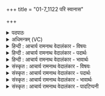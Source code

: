 +++
title = "01-7_1122 परि स्वानास"

+++
<details><summary>पदपाठः</summary>

प꣡रि꣢꣯। स्वा꣣ना꣡सः꣢। इ꣡न्द꣢꣯वः। म꣡दा꣢꣯य। ब꣣र्ह꣡णा꣢। गि꣣रा꣢। म꣡धोः꣢꣯ अ꣣र्षन्ति। धा꣡र꣢꣯या। ११२२।
</details>

<details><summary>अधिमन्त्रम् (VC)</summary>

- पवमानः सोमः
- असितः काश्यपो देवलो वा
- गायत्री
- षड्जः
</details>

<details><summary>हिन्दी : आचार्य रामनाथ वेदालंकार - विषयः</summary>

सातवीं ऋचा पूर्वार्चिक में ४८५ क्रमाङ्क पर आनन्दरस के विषय में व्याख्यात हो चुकी है। यहाँ गुरुओं का वर्णन है।
</details>

<details><summary>हिन्दी : आचार्य रामनाथ वेदालंकार - पदार्थः</summary>

पदार्थान्वयभाषाः -  (स्वानासः)पढ़ाने के समय शुद्धोच्चारण या भाषण करनेवाले(इन्दवः)तेजस्वी,विद्यारस से भिगोनेवाले गुरुलोग(मदाय)शिष्यों के आनन्द के लिए(बर्हणा)विरोधियों के सिद्धान्तों का खण्डन करनेवाली(गिरा)वाणी से(मधो)मधुर ज्ञानरस की(धारया)धारा के साथ(परि अर्षन्ति)शिष्यों को चारों ओर प्राप्त होते हैं ॥७॥
</details>

<details><summary>हिन्दी : आचार्य रामनाथ वेदालंकार - भावार्थः</summary>

भावार्थभाषाः -  शिष्यों के प्रति आगाध प्रेम से परिप्लुत विद्वान् गुरु लोग उनके हित के लिए उन्हें ज्ञानधारा से सींचते हैं ॥७॥
</details>

<details><summary>संस्कृत : आचार्य रामनाथ वेदालंकार - विषयः</summary>

सप्तमी ऋक् पूर्वार्चिके ४८५ क्रमाङ्के आनन्दरसविषये व्याख्याता। अत्र गुरवो वर्ण्यन्ते।
</details>

<details><summary>संस्कृत : आचार्य रामनाथ वेदालंकार - पदार्थः</summary>

पदार्थान्वयभाषाः -  (स्वानासः)अध्यापनकाले शब्दोच्चारणतत्पराः, (इन्दवः)दीप्ताः,विद्यारसेन क्लेदकाः गुरवः(मदाय)शिष्याणाम् आनन्दाय(बर्हणा)विरोधिसिद्धान्तखण्डयित्र्या[बर्ह हिंसायाम्,चुरादिः।] (गिरा)वाचा(मधोः)मधुरस्य ज्ञानरसस्य(धारया)प्रवाहसन्तत्या(परि अर्षन्ति)शिष्यान् परिप्राप्नुवन्ति।[संहितायां ‘मधो रर्षन्ति’इति प्राप्ते विसर्जनीयलोपश्छान्दसः]॥७॥
</details>

<details><summary>संस्कृत : आचार्य रामनाथ वेदालंकार - भावार्थः</summary>

भावार्थभाषाः -  शिष्यान् प्रत्यगाधप्रेमपरिप्लुता विद्वांसो गुरुजनास्तेषां हिताय तान् ज्ञानधारया सिञ्चन्ति ॥७॥
</details>

<details><summary>संस्कृत : आचार्य रामनाथ वेदालंकार - पादटिप्पनी</summary>

टिप्पणी:   १.ऋ० ९।१०।४,‘स्वानास’,‘मधो’इत्यत्र ‘सुवा॒नास॒’,‘सुता’। साम० ४८५।
</details>